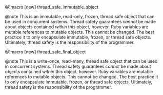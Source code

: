  @!macro [new] thread_safe_immutable_object

   @note This is an immutable, read-only, frozen, thread safe object that can
     be used in concurrent systems. Thread safety guarantees *cannot* be made
     about objects contained *within* this object, however. Ruby variables are
     mutable references to mutable objects. This cannot be changed. The best
     practice it to only encapsulate immutable, frozen, or thread safe objects.
     Ultimately, thread safety is the responsibility of the programmer.

 @!macro [new] thread_safe_final_object

   @note This is a write-once, read-many, thread safe object that can
     be used in concurrent systems. Thread safety guarantees *cannot* be made
     about objects contained *within* this object, however. Ruby variables are
     mutable references to mutable objects. This cannot be changed. The best
     practice it to only encapsulate immutable, frozen, or thread safe objects.
     Ultimately, thread safety is the responsibility of the programmer.
